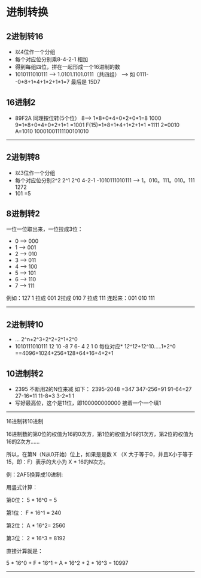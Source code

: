 # 进制转换

## 2进制转16
- 以4位作一个分组
- 每个对应位分别乘8-4-2-1 相加
- 得到每组四位，拼在一起形成一个16进制的数
- 1010111010111 --> 1.0101.1101.0111（共四组） --> 如 0111--0\*8+1\*4+1\*2+1\*1=7 最后是 15D7

## 16进制2
- 89F2A 同理按位转(5个位） 8--> 1\*8+0\*4+0\*2+0\*1=8 1000  9=1\*8+0\*4+0\*2+1\*1 =1001 F(15)=1\*8+1\*4+1\*2+1\*1 =1111 2=0010 A=1010 10001001111100101010

------------------------------------------------------------------------
## 2进制转8
- 以3位作一个分组
- 每个对应位分别2^2 2^1 2^0  4-2-1
-1010111010111 --> 1。010。111。010。111 1272
- 101 =5

## 8进制转2

一位一位取出来，一位拉成3位：
 - 0 --> 000
 - 1 --> 001
 - 2 --> 010
 - 3 --> 011
 - 4 --> 100
 - 5 --> 101
 - 6 --> 110
 - 7 --> 111

例如：127
1 拉成 001
2拉成 010
7 拉成 111
连起来：001 010 111

------------------------------------------------------------------------
## 2进制转10
- ... 2^n+2^3+2^2+2^1+2^0
- 1010111010111   12 10  -8 7 6- 4 2 1 0 每位对应*  1*2^12+1*2^10.....1*2^0 ==4096+1024+256+128+64+16+4+2+1

## 10进制转2
- 2395 不断用2的N位来减 如下：
2395-2048 =347
347-256=91
91-64=27
27-16=11
11-8=3
3-2=1
1
- 写好最高位，这个是11位，即100000000000 接着一个一个填1

---------------------------------------------------------------------------

16进制转10进制

16进制数的第0位的权值为16的0次方，第1位的权值为16的1次方，第2位的权值为16的2次方……

所以，在第N（N从0开始）位上，如果是是数 X （X 大于等于0，并且X小于等于 15，即：F）表示的大小为 X \* 16的N次方。

例：2AF5换算成10进制:

用竖式计算：

第0位： 5 \* 16^0 = 5

第1位： F \* 16^1 = 240

第2位： A \* 16^2= 2560

第3位： 2 \* 16^3 = 8192

直接计算就是：

5 * 16^0 + F * 16^1 + A * 16^2 + 2 * 16^3 = 10997

-----------------------------------------------------
